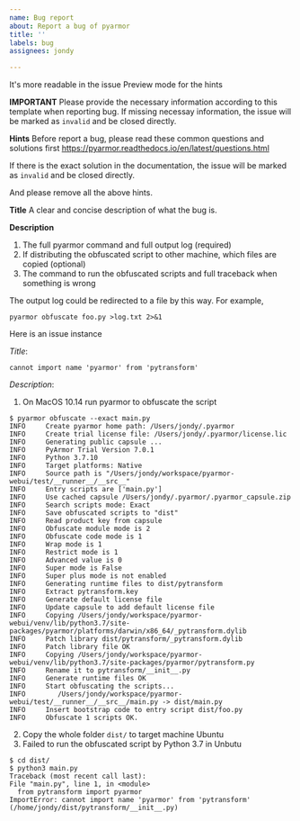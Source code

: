 ```yaml
---
name: Bug report
about: Report a bug of pyarmor
title: ''
labels: bug
assignees: jondy

---
```


It's more readable in the issue Preview mode for the hints

**IMPORTANT**
Please provide the necessary information according to this template when reporting bug. If missing necessay information, the issue will be marked as `invalid` and be closed directly.

**Hints**
Before report a bug, please read these common questions and solutions first
https://pyarmor.readthedocs.io/en/latest/questions.html

If there is the exact solution in the documentation, the issue will be marked as `invalid` and be closed directly.

And please remove all the above hints.

**Title**
A clear and concise description of what the bug is.

**Description**
1. The full pyarmor command and full output log (required)
2. If distributing the obfuscated script to other machine, which files are copied (optional)
3. The command to run the obfuscated scripts and full traceback when something is wrong

The output log could be redirected to a file by this way. For example,

    pyarmor obfuscate foo.py >log.txt 2>&1

Here is an issue instance

*Title*:

    cannot import name 'pyarmor' from 'pytransform'

*Description*:

1. On MacOS 10.14 run pyarmor to obfuscate the script
```
$ pyarmor obfuscate --exact main.py
INFO     Create pyarmor home path: /Users/jondy/.pyarmor
INFO     Create trial license file: /Users/jondy/.pyarmor/license.lic
INFO     Generating public capsule ...
INFO     PyArmor Trial Version 7.0.1
INFO     Python 3.7.10
INFO     Target platforms: Native
INFO     Source path is "/Users/jondy/workspace/pyarmor-webui/test/__runner__/__src__"
INFO     Entry scripts are ['main.py']
INFO     Use cached capsule /Users/jondy/.pyarmor/.pyarmor_capsule.zip
INFO     Search scripts mode: Exact
INFO     Save obfuscated scripts to "dist"
INFO     Read product key from capsule
INFO     Obfuscate module mode is 2
INFO     Obfuscate code mode is 1
INFO     Wrap mode is 1
INFO     Restrict mode is 1
INFO     Advanced value is 0
INFO     Super mode is False
INFO     Super plus mode is not enabled
INFO     Generating runtime files to dist/pytransform
INFO     Extract pytransform.key
INFO     Generate default license file
INFO     Update capsule to add default license file
INFO     Copying /Users/jondy/workspace/pyarmor-webui/venv/lib/python3.7/site-packages/pyarmor/platforms/darwin/x86_64/_pytransform.dylib
INFO     Patch library dist/pytransform/_pytransform.dylib
INFO     Patch library file OK
INFO     Copying /Users/jondy/workspace/pyarmor-webui/venv/lib/python3.7/site-packages/pyarmor/pytransform.py
INFO     Rename it to pytransform/__init__.py
INFO     Generate runtime files OK
INFO     Start obfuscating the scripts...
INFO     	/Users/jondy/workspace/pyarmor-webui/test/__runner__/__src__/main.py -> dist/main.py
INFO     Insert bootstrap code to entry script dist/foo.py
INFO     Obfuscate 1 scripts OK.
```
2. Copy the whole folder `dist/` to target machine Ubuntu
3. Failed to run the obfuscated script by Python 3.7 in Unbutu
```
$ cd dist/
$ python3 main.py
Traceback (most recent call last):
File "main.py", line 1, in <module>
  from pytransform import pyarmor
ImportError: cannot import name 'pyarmor' from 'pytransform' (/home/jondy/dist/pytransform/__init__.py)
```
